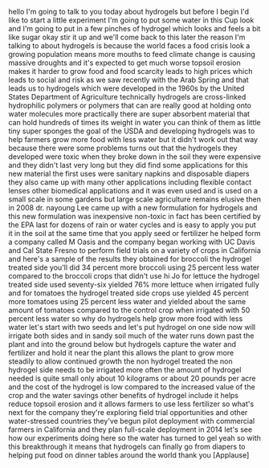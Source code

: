 
hello I&#39;m going to talk to you today
about hydrogels but before I begin I&#39;d
like to start a little experiment I&#39;m
going to put some water in this Cup look
and I&#39;m going to put in a few pinches of
hydrogel which looks and feels a bit
like sugar okay stir it up and we&#39;ll
come back to this later the reason I&#39;m
talking to about hydrogels is because
the world faces a food crisis look a
growing population means more mouths to
feed
climate change is causing massive
droughts and it&#39;s expected to get much
worse topsoil erosion makes it harder to
grow food and food scarcity leads to
high prices which leads to social and
risk as we saw recently with the Arab
Spring and that leads us to hydrogels
which were developed in the 1960s by the
United States Department of Agriculture
technically hydrogels are cross-linked
hydrophilic polymers or polymers that
can are really good at holding onto
water molecules more practically there
are super absorbent material that can
hold hundreds of times its weight in
water you can think of them as little
tiny super sponges the goal of the USDA
and developing hydrogels was to help
farmers grow more food with less water
but it didn&#39;t work out that way
because there were some problems turns
out that the hydrogels they developed
were toxic when they broke down in the
soil they were expensive and they didn&#39;t
last very long but they did find some
applications for this new material the
first uses were sanitary napkins and
disposable diapers they also came up
with many other applications including
flexible contact lenses other biomedical
applications and it was even used
and is used on a small scale in some
gardens but large scale agriculture
remains elusive then in 2008 dr. nayoung
Lee came up with a new formulation for
hydrogels and this new formulation was
inexpensive non-toxic in fact has been
certified by the EPA last for dozens of
rain or water cycles and is easy to
apply you put it in the soil at the same
time that you apply seed or fertilizer
he helped form a company called M Oasis
and the company began working with UC
Davis and Cal State Fresno to perform
field trials on a variety of crops in
California and here&#39;s a sample of the
results they obtained for broccoli the
hydrogel treated side you&#39;ll did 34
percent more broccoli using 25 percent
less water compared to the broccoli
crops that didn&#39;t use hi Jo for lettuce
the hydrogel treated side used
seventy-six yielded 76% more lettuce
when irrigated fully and for tomatoes
the hydrogel treated side crops use
yielded 45 percent more tomatoes using
25 percent less water and yielded about
the same amount of tomatoes compared to
the control crop when irrigated with 50
percent less water so why do hydrogels
help grow more food with less water
let&#39;s start with two seeds and let&#39;s put
hydrogel on one side now will irrigate
both sides and in sandy soil much of the
water runs down past the plant and into
the ground below
but hydrogels capture the water and
fertilizer and hold it near the plant
this allows the plant to grow more
steadily to allow continued growth the
non hydrogel treated the non hydrogel
side needs to be irrigated more often
the amount of hydrogel needed is quite
small only about 10 kilograms or about
20 pounds per acre and the cost of the
hydrogel is low compared to the
increased value of the crop and the
water savings other benefits of hydrogel
include it helps reduce topsoil erosion
and it allows farmers to use less
fertilizer so what&#39;s next for the
company they&#39;re exploring field trial
opportunities and other water-stressed
countries they&#39;ve begun pilot deployment
with commercial farmers in California
and they plan full-scale deployment in
2014 let&#39;s see how our experiments doing
here so the water has turned to gel yeah
so with this breakthrough it means that
hydrogels can finally go from diapers to
helping put food on dinner tables around
the world thank you
[Applause]
